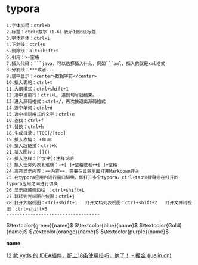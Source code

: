 # typora

```
1.字体加粗：ctrl+b
2.标题：ctrl+数字（1-6）表示1到6级标题
3.字体斜体：ctrl+i
4.下划线：ctrl+u
5.删除线：alt+shift+5
6.引用：>+空格
7.插入代码：```java，可以选择插入什么，例如```xml，插入的就是xml格式
8.分割线：***或者---
9.居中显示：<center>数据字符</center>
10.插入表格：ctrl+t
11.大纲模式：ctrl+shift+1
12.选中当前行：ctrl+L，遇到句号就结束。
13.进入源码格式：ctrl+/，再次按退出源码格式
14.选中单词：ctrl+d
15.选中相同格式的文字：ctrl+e
16.查找：ctrl+f
17.替换：ctrl+h
18.生成目录：[TOC]/[toc]
19.插入表情：:+单词:
20.插入超链接：ctrl+k
21.插入图片：![]()
22.插入注释：[^文字]:注释说明
23.插入任务列表复选框：-+[ ]+空格或者++[ ]+空格
24.高亮显示内容：==内容==，需要在设置里面打开Markdown开关
25.在typora应用内进行窗口切换，如打开多个typora，ctrl+tab快捷键则在打开的typora应用之间进行切换
26.显示隐藏侧边栏 ：ctrl+shift+L
27.跳转到光标所在位置：ctrl+j
28.打开大纲视图：ctrl+shift+1   打开文档列表视图：ctrl+shift+2   打开文件树视图：ctrl+shift+3
-----------------------------------
```

$\textcolor{green}{name}$  $\textcolor{blue}{name}$  $\textcolor{Gold}{name}$     $\textcolor{orange}{name}$  $\textcolor{purple}{name}$

**name**

<audio></audio>





[12 款 yyds 的 IDEA插件，配上18条使用技巧，绝了！ - 掘金 (juejin.cn)](https://juejin.cn/post/7012168150493954079)